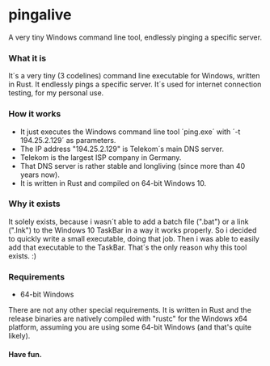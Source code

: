 # pingalive
A very tiny Windows command line tool, endlessly pinging a specific server.

### What it is
It´s a very tiny (3 codelines) command line executable for Windows, written in Rust. It endlessly pings a specific server. It´s used for internet connection testing, for my personal use.

### How it works
- It just executes the Windows command line tool ´ping.exe´ with ´-t 194.25.2.129´ as parameters.
- The IP address "194.25.2.129" is Telekom´s main DNS server.
- Telekom is the largest ISP company in Germany.
- That DNS server is rather stable and longliving (since more than 40 years now).
- It is written in Rust and compiled on 64-bit Windows 10.

### Why it exists
It solely exists, because i wasn´t able to add a batch file (".bat") or a link (".lnk") to the Windows 10 TaskBar in a way it works properly. So i decided to quickly write a small executable, doing that job. Then i was able to easily add that executable to the TaskBar. That´s the only reason why this tool exists. :)

### Requirements

- 64-bit Windows

There are not any other special requirements. It is written in Rust and the release binaries are natively compiled with "rustc" for the Windows x64 platform, assuming you are using some 64-bit Windows (and that's quite likely).

#### Have fun.
